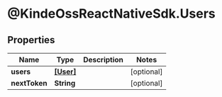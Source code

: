 # @KindeOssReactNativeSdk.Users

## Properties

| Name          | Type                  | Description | Notes      |
| ------------- | --------------------- | ----------- | ---------- |
| **users**     | [**[User]**](User.md) |             | [optional] |
| **nextToken** | **String**            |             | [optional] |
